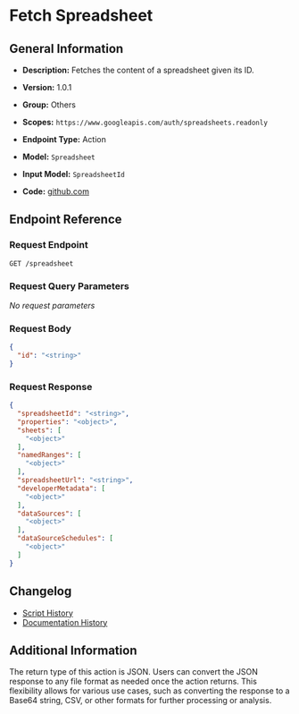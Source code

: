 <!-- BEGIN GENERATED CONTENT -->
# Fetch Spreadsheet

## General Information

- **Description:** Fetches the content of a spreadsheet given its ID.

- **Version:** 1.0.1
- **Group:** Others
- **Scopes:** `https://www.googleapis.com/auth/spreadsheets.readonly`
- **Endpoint Type:** Action
- **Model:** `Spreadsheet`
- **Input Model:** `SpreadsheetId`
- **Code:** [github.com](https://github.com/NangoHQ/integration-templates/tree/main/integrations/google-sheet/actions/fetch-spreadsheet.ts)


## Endpoint Reference

### Request Endpoint

`GET /spreadsheet`

### Request Query Parameters

_No request parameters_

### Request Body

```json
{
  "id": "<string>"
}
```

### Request Response

```json
{
  "spreadsheetId": "<string>",
  "properties": "<object>",
  "sheets": [
    "<object>"
  ],
  "namedRanges": [
    "<object>"
  ],
  "spreadsheetUrl": "<string>",
  "developerMetadata": [
    "<object>"
  ],
  "dataSources": [
    "<object>"
  ],
  "dataSourceSchedules": [
    "<object>"
  ]
}
```

## Changelog

- [Script History](https://github.com/NangoHQ/integration-templates/commits/main/integrations/google-sheet/actions/fetch-spreadsheet.ts)
- [Documentation History](https://github.com/NangoHQ/integration-templates/commits/main/integrations/google-sheet/actions/fetch-spreadsheet.md)

<!-- END  GENERATED CONTENT -->
## Additional Information
The return type of this action is JSON. Users can convert the JSON response to any file format as needed once the action returns. This flexibility allows for various use cases, such as converting the response to a Base64 string, CSV, or other formats for further processing or analysis.

